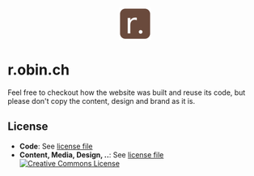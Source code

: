 <center><img src="./res/brand/icon.png" width="64" height="64"></center>

# r.obin.ch

Feel free to checkout how the website was built and reuse its code, but please don't copy the content, design and brand as it is.

## License

- **Code**: See [license file](./LICENSE)
- **Content, Media, Design, ..**: See [license file](./src/content/LICENSE) <br> <a rel="license" href="http://creativecommons.org/licenses/by-nc-nd/4.0/"><img alt="Creative Commons License" style="border-width:0" src="https://i.creativecommons.org/l/by-nc-nd/4.0/88x31.png" /></a>
